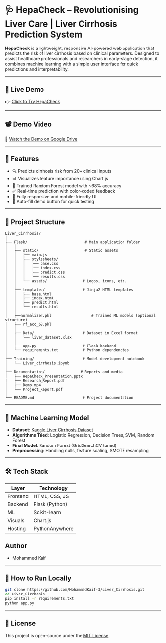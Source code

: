 
# 🩺 HepaCheck – Revolutionising Liver Care | Liver Cirrhosis Prediction System

**HepaCheck** is a lightweight, responsive AI-powered web application that predicts the risk of liver cirrhosis based on clinical parameters. Designed to assist healthcare professionals and researchers in early-stage detection, it combines machine learning with a simple user interface for quick predictions and interpretability.

---

## 🚀 Live Demo
👉 [Click to Try HepaCheck](https://hepacheck.pythonanywhere.com)

---

## 📽️ Demo Video
🎥 [Watch the Demo on Google Drive](https://drive.google.com/file/d/1r0yT9LP-eMFMNDLHWC5uexgbeYyShtvl/view?usp=sharing)

---

## 🧪 Features

- 🔍 Predicts cirrhosis risk from 20+ clinical inputs
- 📊 Visualizes feature importance using Chart.js
- 🧠 Trained Random Forest model with ~68% accuracy
- ✅ Real-time prediction with color-coded feedback
- 📱 Fully responsive and mobile-friendly UI
- 🧪 Auto-fill demo button for quick testing

---

## 📂 Project Structure

```
Liver_Cirrhosis/
│
├── Flask/                          # Main application folder
│   │
│   ├── static/                     # Static assets
│   │   ├── main.js
│   │   ├── stylesheets/
│   │   │   ├── base.css
│   │   │   ├── index.css
│   │   │   ├── predict.css
│   │   │   └── results.css
│   │   └── assets/                # Logos, icons, etc.
│   │
│   ├── templates/                 # Jinja2 HTML templates
│   │   ├── base.html
│   │   ├── index.html
│   │   ├── predict.html
│   │   └── results.html
│   │
│   ├──normalizer.pkl                  # Trained ML models (optional structure)
│   ├── rf_acc_68.pkl
│   │
│   ├── Data/                      # Dataset in Excel format
│   │   └── liver_dataset.xlsx
│   │
│   ├── app.py                     # Flask backend
│   └── requirements.txt           # Python dependencies
│
├── Training/                      # Model development notebook
│   └── Liver_cirrhosis.ipynb
│
├── Documentation/                # Reports and media
│   ├── HepaCheck_Presentation.pptx
|   ├── Research_Report.pdf
│   ├── Demo.mp4
│   └── Project_Report.pdf
│
└── README.md                      # Project documentation
```

---

## 🧬 Machine Learning Model

- **Dataset**: [Kaggle Liver Cirrhosis Dataset](https://www.kaggle.com/datasets/bhavanipriya222/liver-cirrhosis-prediction)
- **Algorithms Tried**: Logistic Regression, Decision Trees, SVM, Random Forest
- **Final Model**: Random Forest (GridSearchCV tuned)
- **Preprocessing**: Handling nulls, feature scaling, SMOTE resampling

---

## 🛠️ Tech Stack

| Layer      | Technology            |
|------------|------------------------|
| Frontend   | HTML, CSS, JS          |
| Backend    | Flask (Python)         |
| ML         | Scikit-learn           |
| Visuals    | Chart.js               |
| Hosting    | PythonAnywhere         |


## Author
- Mohammed Kaif

---

## 📌 How to Run Locally

```bash
git clone https://github.com/MohammedKaif-3/Liver_Cirrhosis.git
cd Liver_Cirrhosis
pip install -r requirements.txt
python app.py
```

---

## 📄 License
This project is open-source under the [MIT License](LICENSE).

